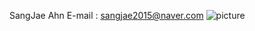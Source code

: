SangJae Ahn
E-mail : sangjae2015@naver.com
![picture](https://user-images.githubusercontent.com/36683774/52519806-5000d000-2ca4-11e9-81b1-82592ed8f953.jpg)

